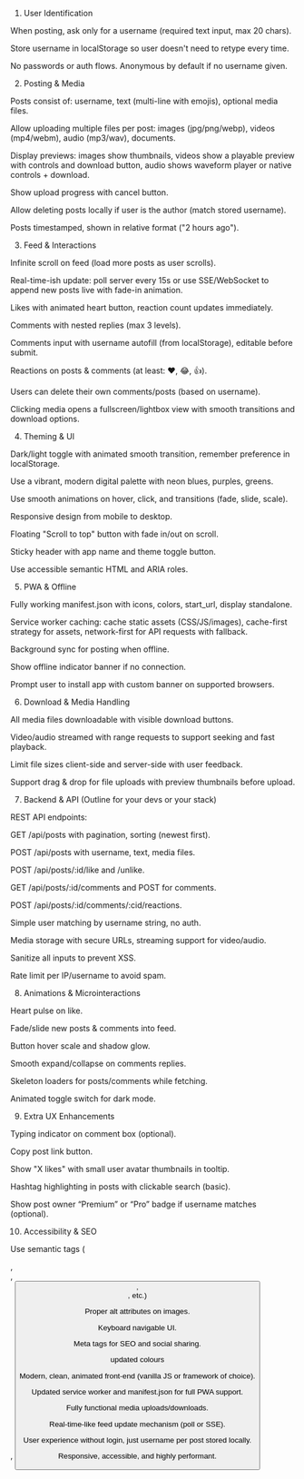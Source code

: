 1. User Identification

When posting, ask only for a username (required text input, max 20 chars).

Store username in localStorage so user doesn't need to retype every time.

No passwords or auth flows. Anonymous by default if no username given.

2. Posting & Media

Posts consist of: username, text (multi-line with emojis), optional media files.

Allow uploading multiple files per post: images (jpg/png/webp), videos (mp4/webm), audio (mp3/wav), documents.

Display previews: images show thumbnails, videos show a playable preview with controls and download button, audio shows waveform player or native controls + download.

Show upload progress with cancel button.

Allow deleting posts locally if user is the author (match stored username).

Posts timestamped, shown in relative format ("2 hours ago").

3. Feed & Interactions

Infinite scroll on feed (load more posts as user scrolls).

Real-time-ish update: poll server every 15s or use SSE/WebSocket to append new posts live with fade-in animation.

Likes with animated heart button, reaction count updates immediately.

Comments with nested replies (max 3 levels).

Comments input with username autofill (from localStorage), editable before submit.

Reactions on posts & comments (at least: ❤️, 😂, 👍).

Users can delete their own comments/posts (based on username).

Clicking media opens a fullscreen/lightbox view with smooth transitions and download options.

4. Theming & UI

Dark/light toggle with animated smooth transition, remember preference in localStorage.

Use a vibrant, modern digital palette with neon blues, purples, greens.

Use smooth animations on hover, click, and transitions (fade, slide, scale).

Responsive design from mobile to desktop.

Floating "Scroll to top" button with fade in/out on scroll.

Sticky header with app name and theme toggle button.

Use accessible semantic HTML and ARIA roles.

5. PWA & Offline

Fully working manifest.json with icons, colors, start_url, display standalone.

Service worker caching: cache static assets (CSS/JS/images), cache-first strategy for assets, network-first for API requests with fallback.

Background sync for posting when offline.

Show offline indicator banner if no connection.

Prompt user to install app with custom banner on supported browsers.

6. Download & Media Handling

All media files downloadable with visible download buttons.

Video/audio streamed with range requests to support seeking and fast playback.

Limit file sizes client-side and server-side with user feedback.

Support drag & drop for file uploads with preview thumbnails before upload.

7. Backend & API (Outline for your devs or your stack)

REST API endpoints:

GET /api/posts with pagination, sorting (newest first).

POST /api/posts with username, text, media files.

POST /api/posts/:id/like and /unlike.

GET /api/posts/:id/comments and POST for comments.

POST /api/posts/:id/comments/:cid/reactions.

Simple user matching by username string, no auth.

Media storage with secure URLs, streaming support for video/audio.

Sanitize all inputs to prevent XSS.

Rate limit per IP/username to avoid spam.

8. Animations & Microinteractions

Heart pulse on like.

Fade/slide new posts & comments into feed.

Button hover scale and shadow glow.

Smooth expand/collapse on comments replies.

Skeleton loaders for posts/comments while fetching.

Animated toggle switch for dark mode.

9. Extra UX Enhancements

Typing indicator on comment box (optional).

Copy post link button.

Show "X likes" with small user avatar thumbnails in tooltip.

Hashtag highlighting in posts with clickable search (basic).

Show post owner “Premium” or “Pro” badge if username matches (optional).

10. Accessibility & SEO

Use semantic tags (<main>, <article>, <section>, <button>, <form>, etc.)

Proper alt attributes on images.

Keyboard navigable UI.

Meta tags for SEO and social sharing.

updated colours 

Modern, clean, animated front-end (vanilla JS or framework of choice).

Updated service worker and manifest.json for full PWA support.

Fully functional media uploads/downloads.

Real-time-like feed update mechanism (poll or SSE).

User experience without login, just username per post stored locally.

Responsive, accessible, and highly performant.
